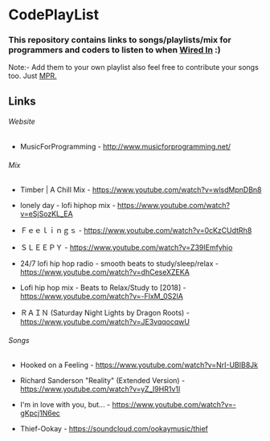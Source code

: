 # CodePlayList

### This repository contains links to songs/playlists/mix for programmers and coders to listen to when [Wired In](https://www.urbandictionary.com/define.php?term=wired%20in) :)

Note:- Add them to your own playlist also feel free to contribute your songs too. Just [MPR.](https://akrabat.com/the-beginners-guide-to-contributing-to-a-github-project/)

## Links

###### Website
- MusicForProgramming - http://www.musicforprogramming.net/

###### Mix

- Timber | A Chill Mix - https://www.youtube.com/watch?v=wlsdMpnDBn8

- lonely day - lofi hiphop mix - https://www.youtube.com/watch?v=eSjSozKL_EA

- Ｆｅｅｌｉｎｇｓ - https://www.youtube.com/watch?v=0cKzCUdtRh8

- ＳＬＥＥＰＹ - https://www.youtube.com/watch?v=Z39IEmfyhjo

- 24/7 lofi hip hop radio - smooth beats to study/sleep/relax -https://www.youtube.com/watch?v=dhCeseXZEKA

- Lofi hip hop mix - Beats to Relax/Study to [2018] - https://www.youtube.com/watch?v=-FlxM_0S2lA

- ＲＡＩＮ (Saturday Night Lights by Dragon Roots) - https://www.youtube.com/watch?v=JE3vqqocqwU


###### Songs
- Hooked on a Feeling - https://www.youtube.com/watch?v=NrI-UBIB8Jk 

- Richard Sanderson "Reality" (Extended Version) - https://www.youtube.com/watch?v=yZ_I9HR1v1I

- I'm in love with you, but... - https://www.youtube.com/watch?v=-gKpcj1N6ec

- Thief-Ookay - https://soundcloud.com/ookaymusic/thief
